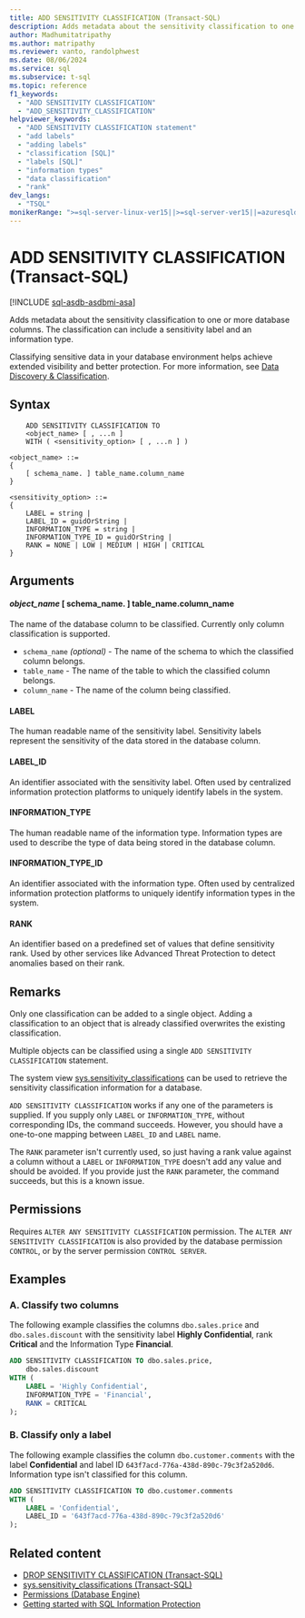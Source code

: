 ```yaml
---
title: ADD SENSITIVITY CLASSIFICATION (Transact-SQL)
description: Adds metadata about the sensitivity classification to one or more database columns.
author: Madhumitatripathy
ms.author: matripathy
ms.reviewer: vanto, randolphwest
ms.date: 08/06/2024
ms.service: sql
ms.subservice: t-sql
ms.topic: reference
f1_keywords:
  - "ADD SENSITIVITY CLASSIFICATION"
  - "ADD_SENSITIVITY_CLASSIFICATION"
helpviewer_keywords:
  - "ADD SENSITIVITY CLASSIFICATION statement"
  - "add labels"
  - "adding labels"
  - "classification [SQL]"
  - "labels [SQL]"
  - "information types"
  - "data classification"
  - "rank"
dev_langs:
  - "TSQL"
monikerRange: ">=sql-server-linux-ver15||>=sql-server-ver15||=azuresqldb-current||=azure-sqldw-latest||=azuresqldb-mi-current"
---
```


# ADD SENSITIVITY CLASSIFICATION (Transact-SQL)

[!INCLUDE [sql-asdb-asdbmi-asa](../../includes/applies-to-version/sqlserver2019-asdb-asdbmi-asa.md)]

Adds metadata about the sensitivity classification to one or more database columns. The classification can include a sensitivity label and an information type.

Classifying sensitive data in your database environment helps achieve extended visibility and better protection. For more information, see [Data Discovery & Classification](/azure/azure-sql/database/data-discovery-and-classification-overview).

## Syntax

```syntaxsql
    ADD SENSITIVITY CLASSIFICATION TO
    <object_name> [ , ...n ]
    WITH ( <sensitivity_option> [ , ...n ] )

<object_name> ::=
{
    [ schema_name. ] table_name.column_name
}

<sensitivity_option> ::=
{
    LABEL = string |
    LABEL_ID = guidOrString |
    INFORMATION_TYPE = string |
    INFORMATION_TYPE_ID = guidOrString |
    RANK = NONE | LOW | MEDIUM | HIGH | CRITICAL
}
```

## Arguments

#### *object_name* [ schema_name. ] table_name.column_name

The name of the database column to be classified. Currently only column classification is supported.

- `schema_name` *(optional)* - The name of the schema to which the classified column belongs.
- `table_name` - The name of the table to which the classified column belongs.
- `column_name` - The name of the column being classified.

#### LABEL

The human readable name of the sensitivity label. Sensitivity labels represent the sensitivity of the data stored in the database column.

#### LABEL_ID

An identifier associated with the sensitivity label. Often used by centralized information protection platforms to uniquely identify labels in the system.

#### INFORMATION_TYPE

The human readable name of the information type. Information types are used to describe the type of data being stored in the database column.

#### INFORMATION_TYPE_ID

An identifier associated with the information type. Often used by centralized information protection platforms to uniquely identify information types in the system.

#### RANK

An identifier based on a predefined set of values that define sensitivity rank. Used by other services like Advanced Threat Protection to detect anomalies based on their rank.

## Remarks

Only one classification can be added to a single object. Adding a classification to an object that is already classified overwrites the existing classification.

Multiple objects can be classified using a single `ADD SENSITIVITY CLASSIFICATION` statement.

The system view [sys.sensitivity_classifications](../../relational-databases/system-catalog-views/sys-sensitivity-classifications-transact-sql.md) can be used to retrieve the sensitivity classification information for a database.

`ADD SENSITIVITY CLASSIFICATION` works if any one of the parameters is supplied. If you supply only `LABEL` or `INFORMATION_TYPE`, without corresponding IDs, the command succeeds. However, you should have a one-to-one mapping between `LABEL_ID` and `LABEL` name.

The `RANK` parameter isn't currently used, so just having a rank value against a column without a `LABEL` or `INFORMATION_TYPE` doesn't add any value and should be avoided. If you provide just the `RANK` parameter, the command succeeds, but this is a known issue.

## Permissions

Requires `ALTER ANY SENSITIVITY CLASSIFICATION` permission. The `ALTER ANY SENSITIVITY CLASSIFICATION` is also provided by the database permission `CONTROL`, or by the server permission `CONTROL SERVER`.

## Examples

### A. Classify two columns

The following example classifies the columns `dbo.sales.price` and `dbo.sales.discount` with the sensitivity label **Highly Confidential**, rank **Critical** and the Information Type **Financial**.

```sql
ADD SENSITIVITY CLASSIFICATION TO dbo.sales.price,
    dbo.sales.discount
WITH (
    LABEL = 'Highly Confidential',
    INFORMATION_TYPE = 'Financial',
    RANK = CRITICAL
);
```

### B. Classify only a label

The following example classifies the column `dbo.customer.comments` with the label **Confidential** and label ID `643f7acd-776a-438d-890c-79c3f2a520d6`. Information type isn't classified for this column.

```sql
ADD SENSITIVITY CLASSIFICATION TO dbo.customer.comments
WITH (
    LABEL = 'Confidential',
    LABEL_ID = '643f7acd-776a-438d-890c-79c3f2a520d6'
);
```

## Related content

- [DROP SENSITIVITY CLASSIFICATION (Transact-SQL)](drop-sensitivity-classification-transact-sql.md)
- [sys.sensitivity_classifications (Transact-SQL)](../../relational-databases/system-catalog-views/sys-sensitivity-classifications-transact-sql.md)
- [Permissions (Database Engine)](../../relational-databases/security/permissions-database-engine.md)
- [Getting started with SQL Information Protection](/azure/azure-sql/database/data-discovery-and-classification-overview)
